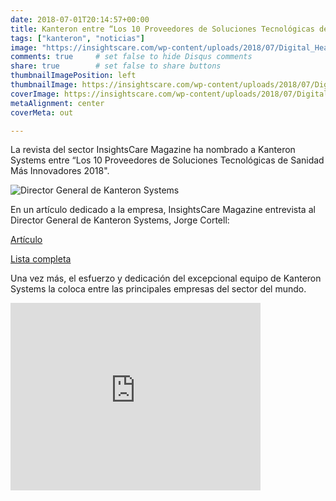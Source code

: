 ```yaml
---
date: 2018-07-01T20:14:57+00:00
title: Kanteron entre “Los 10 Proveedores de Soluciones Tecnológicas de Sanidad Más Innovadores 2018"
tags: ["kanteron", "noticias"]
image: "https://insightscare.com/wp-content/uploads/2018/07/Digital_Healthcare_Logo.jpg"
comments: true     # set false to hide Disqus comments
share: true        # set false to share buttons
thumbnailImagePosition: left
thumbnailImage: https://insightscare.com/wp-content/uploads/2018/07/Digital_Healthcare_Logo.jpg
coverImage: https://insightscare.com/wp-content/uploads/2018/07/Digital_Healthcare_Logo.jpg
metaAlignment: center
coverMeta: out

---
```

La revista del sector InsightsCare Magazine ha nombrado a Kanteron Systems entre “Los 10 Proveedores de Soluciones Tecnológicas de Sanidad Más Innovadores 2018".

<!--more-->

![Director General de Kanteron Systems](https://insightscare.com/wp-content/uploads/2018/07/Jorge_Cortell__CEO___Founder__Kanteron_Systems.jpg)

En un artículo dedicado a la empresa, InsightsCare Magazine entrevista al Director General de Kanteron Systems, Jorge Cortell:

[Artículo](https://insightscare.com/kanteron-systems-incredible-precision-medicine-diagnostic-platform/)

[Lista completa](https://insightscare.com/the-10-most-innovative-digital-healthcare-solution-providers-2018-july2018/)

Una vez más, el esfuerzo y dedicación del excepcional equipo de Kanteron Systems la coloca entre las principales empresas del sector del mundo.

<iframe frameborder="0"  width="400" height="300"  title="" src="https://magazines.insightscare.com/The-10-Most-Innovative-Digital-Healthcare-Solution-Providers-2018-July2018/#page=37" type="text/html" scrolling="no" marginwidth="0" marginheight="0" allowFullScreen></iframe>
